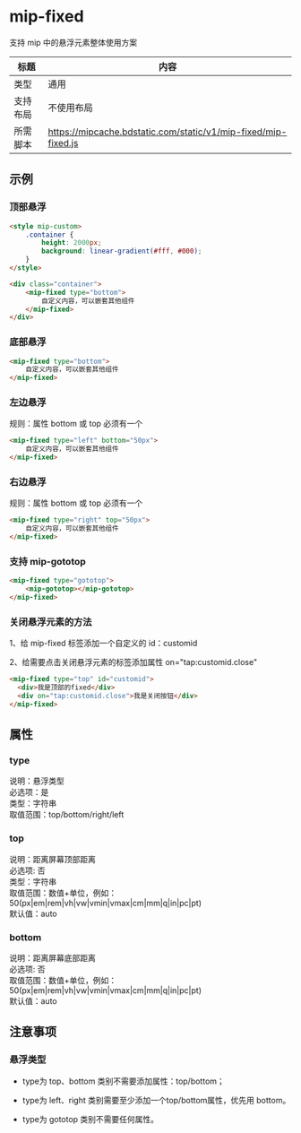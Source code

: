 # mip-fixed

支持 mip 中的悬浮元素整体使用方案

标题|内容
----|----
类型|通用
支持布局|不使用布局
所需脚本|https://mipcache.bdstatic.com/static/v1/mip-fixed/mip-fixed.js

## 示例

### 顶部悬浮

```html
<style mip-custom>
    .container {
        height: 2000px;
        background: linear-gradient(#fff, #000);
    }
</style>

<div class="container">
    <mip-fixed type="bottom">
        自定义内容，可以嵌套其他组件
    </mip-fixed>
</div>
```

### 底部悬浮

```html
<mip-fixed type="bottom">
    自定义内容，可以嵌套其他组件
</mip-fixed>
```

### 左边悬浮

规则：属性 bottom 或 top 必须有一个

```html
<mip-fixed type="left" bottom="50px">
    自定义内容，可以嵌套其他组件
</mip-fixed>
```

### 右边悬浮

规则：属性 bottom 或 top 必须有一个

```html
<mip-fixed type="right" top="50px">
    自定义内容，可以嵌套其他组件
</mip-fixed>
```

### 支持 mip-gototop

```html
<mip-fixed type="gototop">
    <mip-gototop></mip-gototop>
</mip-fixed>
```

### 关闭悬浮元素的方法

1、给 mip-fixed 标签添加一个自定义的 id：customid

2、给需要点击关闭悬浮元素的标签添加属性 on="tap:customid.close"

```html
<mip-fixed type="top" id="customid">
  <div>我是顶部的fixed</div>
  <div on="tap:customid.close">我是关闭按钮</div>
</mip-fixed>
```

## 属性

### type

说明：悬浮类型  
必选项：是  
类型：字符串  
取值范围：top/bottom/right/left

### top

说明：距离屏幕顶部距离  
必选项: 否  
类型：字符串  
取值范围：数值+单位，例如：50(px|em|rem|vh|vw|vmin|vmax|cm|mm|q|in|pc|pt)  
默认值：auto

### bottom

说明：距离屏幕底部距离  
必选项: 否  
取值范围：数值+单位，例如：50(px|em|rem|vh|vw|vmin|vmax|cm|mm|q|in|pc|pt)  
默认值：auto


## 注意事项

### 悬浮类型

- type为 top、bottom 类别不需要添加属性：top/bottom；

- type为 left、right 类别需要至少添加一个top/bottom属性，优先用 bottom。

- type为 gototop 类别不需要任何属性。
